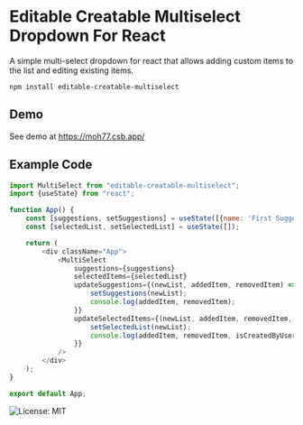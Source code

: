 # Editable Creatable Multiselect Dropdown For React

A simple multi-select dropdown for react that allows adding custom items to the list and editing existing items.

    npm install editable-creatable-multiselect

## Demo
See demo at https://moh77.csb.app/

## Example Code
```javascript
import MultiSelect from "editable-creatable-multiselect";
import {useState} from "react";

function App() {
    const [suggestions, setSuggestions] = useState([{name: 'First Suggestion'}, {name: 'Second Suggestion'}]);
    const [selectedList, setSelectedList] = useState([]);

    return (
        <div className="App">
            <MultiSelect
                suggestions={suggestions}
                selectedItems={selectedList}
                updateSuggestions={(newList, addedItem, removedItem) => {
                    setSuggestions(newList);
                    console.log(addedItem, removedItem);
                }}
                updateSelectedItems={(newList, addedItem, removedItem, isCreatedByUser) => {
                    setSelectedList(newList);
                    console.log(addedItem, removedItem, isCreatedByUser);
                }}
            />
        </div>
    );
}

export default App;
```

![License: MIT](https://img.shields.io/badge/License-MIT-blue.svg)